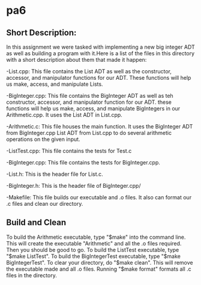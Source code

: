 # pa6

## Short Description:
In this assignment we were tasked with implementing a new big integer ADT as well as building a program with it.Here is a list of the files in this directory with a short description about them that made it happen:

-List.cpp: This file contains the List ADT as well as the constructor, accessor, and manipulator functions for our ADT. These functions will help us make, access, and manipulate Lists.

-BigInteger.cpp: This file contains the BigInteger ADT as well as teh constructor, accessor, and manipulator function for our ADT. these functions will help us make, access, and manipulate BigIntegers in our Arithmetic.cpp. It uses the List ADT in List.cpp.

-Arithmetic.c: This file houses the main function. It uses the BigInteger ADT from BigInteger.cpp List ADT from List.cpp to do several arithmetic operations on the given input.

-ListTest.cpp: This file contains the tests for Test.c

-BigInteger.cpp: This file contains the tests for BigInteger.cpp.

-List.h: This is the header file for List.c.

-BigInteger.h: This is the header file of BigInteger.cpp/

-Makefile: This file builds our executable and .o files. It also can format our .c files and clean our directory.


## Build and Clean
To build the Arithmetic executable, type "$make" into the command line. This will create the executable "Arithmetic" and all the .o files required. Then you should be good to go. To build the ListTest executable, type "$make ListTest". To build the BigIntegerTest executable, type "$make BigIntegerTest". To clear your directory, do "$make clean". This will remove the executable made and all .o files. Running "$make format" formats all .c files in the directory.